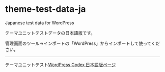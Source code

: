 theme-test-data-ja
==================

Japanese test data for WordPress

テーマユニットテストデータの日本語版です。

管理画面のツール->インポートの「WordPress」からインポートして使ってください。

***

テーマユニットテスト[WordPress Codex 日本語版ページ](http://wpdocs.osdn.jp/%E3%83%86%E3%83%BC%E3%83%9E%E3%83%A6%E3%83%8B%E3%83%83%E3%83%88%E3%83%86%E3%82%B9%E3%83%88)
